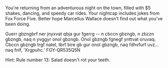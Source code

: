 
You're returning from an adventurous night on the town, filled with
$5 shakes, dancing, and speedy car rides. Your nightcap includes jokes
from Fox Force Five. Better hope Marcellus Wallace doesn't find out
what you've been doing.

Guerr gbzngbrf ner jnyxvat qbja gur fgerrg -- n cbccn gbzngb, n zbzzn gbzngb, naq n yvggyr onol gbzngb. Onol gbzngb fgnegf ynttvat oruvaq. Cbccn gbzngb trgf natel, tbrf bire gb gur onol gbzngb, naq fdhvfurf uvz... naq fnlf, 'Xrgpuhc.' FGY-QR535Q5N

Hint: Rule number 13: Salad doesn't rot your teeth.
